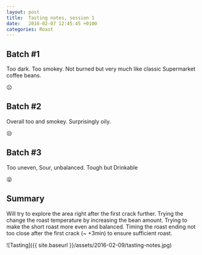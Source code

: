 ```yaml
---
layout: post
title:  Tasting notes, session 1
date:   2016-02-07 12:45:45 +0100
categories: Roast
---
```


## Batch #1

Too dark. Too smokey. Not burned but very much like classic Supermarket coffee beans.

☹️

## Batch #2

Overall too and smokey. Surprisingly oily.

😒

## Batch #3

Too uneven, Sour, unbalanced. Tough but Drinkable

😝

## Summary

Will try to explore the area right after the first crack further. Trying the change the roast temperature by increasing the bean amount. Trying to make the short roast more even and balanced. Timing the roast ending not too close after the first crack (~ +3min) to ensure sufficient roast.

![Tasting]({{ site.baseurl }}/assets/2016-02-09/tasting-notes.jpg)
